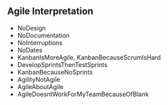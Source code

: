 ## Agile Interpretation
  * NoDesign
  * NoDocumentation
  * NoInterruptions
  * NoDates
  * KanbanIsMoreAgile, KanbanBecauseScrumIsHard
  * DevelopSprintsThenTestSprints
  * KanbanBecauseNoSprints
  * AgilityNotAgile
  * AgileAboutAgile
  * AgileDoesntWorkForMyTeamBecauseOfBlank

